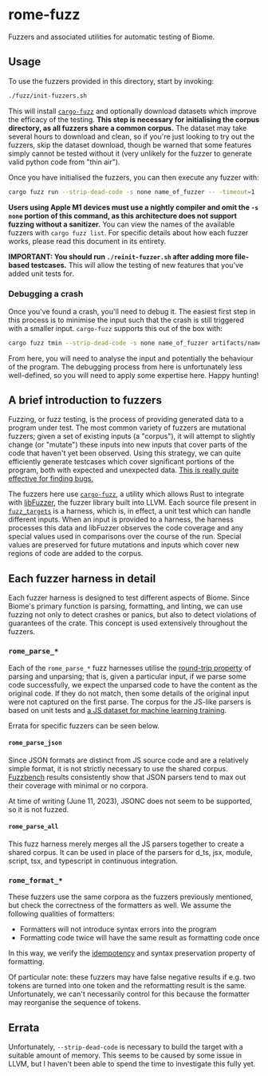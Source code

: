 # rome-fuzz

Fuzzers and associated utilities for automatic testing of Biome.

## Usage

To use the fuzzers provided in this directory, start by invoking:

```bash
./fuzz/init-fuzzers.sh
```

This will install [`cargo-fuzz`](https://github.com/rust-fuzz/cargo-fuzz) and
optionally download datasets which improve the efficacy of the testing. **This
step is necessary for initialising the corpus directory, as all fuzzers share a
common corpus.** The dataset may take several hours to download and clean, so if
you're just looking to try out the fuzzers, skip the dataset download, though be
warned that some features simply cannot be tested without it (very unlikely for
the fuzzer to generate valid python code from "thin air").

Once you have initialised the fuzzers, you can then execute any fuzzer with:

```bash
cargo fuzz run --strip-dead-code -s none name_of_fuzzer -- -timeout=1
```

**Users using Apple M1 devices must use a nightly compiler and omit the
`-s none` portion of this command, as this architecture does not support fuzzing
without a sanitizer.** You can view the names of the available fuzzers with
`cargo fuzz list`. For specific details about how each fuzzer works, please read
this document in its entirety.

**IMPORTANT: You should run `./reinit-fuzzer.sh` after adding more file-based
testcases.** This will allow the testing of new features that you've added unit
tests for.

### Debugging a crash

Once you've found a crash, you'll need to debug it. The easiest first step in
this process is to minimise the input such that the crash is still triggered
with a smaller input. `cargo-fuzz` supports this out of the box with:

```bash
cargo fuzz tmin --strip-dead-code -s none name_of_fuzzer artifacts/name_of_fuzzer/crash-...
```

From here, you will need to analyse the input and potentially the behaviour of
the program. The debugging process from here is unfortunately less well-defined,
so you will need to apply some expertise here. Happy hunting!

## A brief introduction to fuzzers

Fuzzing, or fuzz testing, is the process of providing generated data to a
program under test. The most common variety of fuzzers are mutational fuzzers;
given a set of existing inputs (a "corpus"), it will attempt to slightly change
(or "mutate") these inputs into new inputs that cover parts of the code that
haven't yet been observed. Using this strategy, we can quite efficiently
generate testcases which cover significant portions of the program, both with
expected and unexpected data.
[This is really quite effective for finding bugs.](https://github.com/rust-fuzz/trophy-case)

The fuzzers here use [`cargo-fuzz`](https://github.com/rust-fuzz/cargo-fuzz), a
utility which allows Rust to integrate with
[libFuzzer](https://llvm.org/docs/LibFuzzer.html), the fuzzer library built into
LLVM. Each source file present in [`fuzz_targets`](fuzz_targets) is a harness,
which is, in effect, a unit test which can handle different inputs. When an
input is provided to a harness, the harness processes this data and libFuzzer
observes the code coverage and any special values used in comparisons over the
course of the run. Special values are preserved for future mutations and inputs
which cover new regions of code are added to the corpus.

## Each fuzzer harness in detail

Each fuzzer harness is designed to test different aspects of Biome. Since
Biome's primary function is parsing, formatting, and linting, we can use fuzzing
not only to detect crashes or panics, but also to detect violations of
guarantees of the crate. This concept is used extensively throughout the
fuzzers.

### `rome_parse_*`

Each of the `rome_parse_*` fuzz harnesses utilise the
[round-trip property](https://blog.ssanj.net/posts/2016-06-26-property-based-testing-patterns.html)
of parsing and unparsing; that is, given a particular input, if we parse some
code successfully, we expect the unparsed code to have the content as the
original code. If they do not match, then some details of the original input
were not captured on the first parse. The corpus for the JS-like parsers is
based on unit tests and
[a JS dataset for machine learning training](https://www.sri.inf.ethz.ch/js150).

Errata for specific fuzzers can be seen below.

#### `rome_parse_json`

Since JSON formats are distinct from JS source code and are a relatively simple
format, it is not strictly necessary to use the shared corpus.
[Fuzzbench](https://google.github.io/fuzzbench/) results consistently show that
JSON parsers tend to max out their coverage with minimal or no corpora.

At time of writing (June 11, 2023), JSONC does not seem to be supported, so it
is not fuzzed.

#### `rome_parse_all`

This fuzz harness merely merges all the JS parsers together to create a shared
corpus. It can be used in place of the parsers for d_ts, jsx, module, script,
tsx, and typescript in continuous integration.

### `rome_format_*`

These fuzzers use the same corpora as the fuzzers previously mentioned, but
check the correctness of the formatters as well. We assume the following
qualities of formatters:

-   Formatters will not introduce syntax errors into the program
-   Formatting code twice will have the same result as formatting code once

In this way, we verify the
[idempotency](https://en.wikipedia.org/wiki/Idempotence) and syntax preservation
property of formatting.

Of particular note: these fuzzers may have false negative results if e.g. two
tokens are turned into one token and the reformatting result is the same.
Unfortunately, we can't necessarily control for this because the formatter may
reorganise the sequence of tokens.

## Errata

Unfortunately, `--strip-dead-code` is necessary to build the target with a
suitable amount of memory. This seems to be caused by some issue in LLVM, but I
haven't been able to spend the time to investigate this fully yet.

